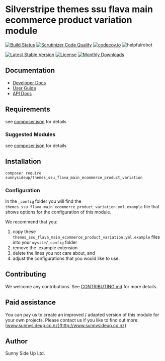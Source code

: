 # Silverstripe themes ssu flava main ecommerce product variation module
[![Build Status](https://travis-ci.org/sunnysideup/silverstripe-themes_ssu_flava_main_ecommerce_product_variation.svg?branch=master)](https://travis-ci.org/sunnysideup/silverstripe-themes_ssu_flava_main_ecommerce_product_variation)
[![Scrutinizer Code Quality](https://scrutinizer-ci.com/g/sunnysideup/silverstripe-themes_ssu_flava_main_ecommerce_product_variation/badges/quality-score.png?b=master)](https://scrutinizer-ci.com/g/sunnysideup/silverstripe-themes_ssu_flava_main_ecommerce_product_variation/?branch=master)
[![codecov.io](https://codecov.io/github/sunnysideup/silverstripe-themes_ssu_flava_main_ecommerce_product_variation/coverage.svg?branch=master)](https://codecov.io/github/sunnysideup/silverstripe-themes_ssu_flava_main_ecommerce_product_variation?branch=master)
![helpfulrobot](https://helpfulrobot.io/sunnysideup/themes_ssu_flava_main_ecommerce_product_variation/badge)

[![Latest Stable Version](https://poser.pugx.org/sunnysideup/themes_ssu_flava_main_ecommerce_product_variation/version)](https://packagist.org/packages/sunnysideup/themes_ssu_flava_main_ecommerce_product_variation)
[![License](https://poser.pugx.org/sunnysideup/themes_ssu_flava_main_ecommerce_product_variation/license)](https://packagist.org/packages/sunnysideup/themes_ssu_flava_main_ecommerce_product_variation)
[![Monthly Downloads](https://poser.pugx.org/sunnysideup/themes_ssu_flava_main_ecommerce_product_variation/d/monthly)](https://packagist.org/packages/sunnysideup/themes_ssu_flava_main_ecommerce_product_variation)


## Documentation



 * [Developer Docs](docs/en/INDEX.md)
 * [User Guide](docs/en/userguide.md)
 * [API Docs](http://docs.ssmods.com/sunnysideup/themes_ssu_flava_main_ecommerce_product_variation)

## Requirements



see [composer.json](composer.json) for details

### Suggested Modules



see [composer.json](composer.json) for details


## Installation


```
composer require sunnysideup/themes_ssu_flava_main_ecommerce_product_variation
```

### Configuration



In the `_config` folder you will find the `themes_ssu_flava_main_ecommerce_product_variation.yml.example`
file that shows options for the configuration of this module.

We recommend that you:

  1. copy these `themes_ssu_flava_main_ecommerce_product_variation.yml.example` files into your
`mysite/_config` folder
  2. remove the .example extension
  3. delete the lines you not care about, and
  4. adjust the configurations that you would like to use.


## Contributing



We welcome any contributions. See [CONTRIBUTING.md](CONTRIBUTING.md) for more details.

## Paid assistance



You can pay us to create an improved / adapted version of this module for your own projects.  Please contact us if you like to find out more: [www.sunnysideup.co.nz](http://www.sunnysideup.co.nz)

## Author



Sunny Side Up Ltd.

